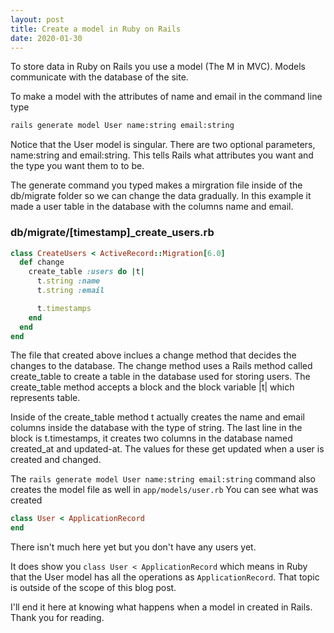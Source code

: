 ```yaml
---
layout: post
title: Create a model in Ruby on Rails 
date: 2020-01-30
---
```


To store data in Ruby on Rails you use a model (The M in MVC). Models communicate with the database of the site.

To make a model with the attributes of name and email in the command line type 


```bash
rails generate model User name:string email:string
```
Notice that the User model is singular. There are two optional parameters, name:string and email:string. This tells Rails what attributes you want and the type you want them to to be.

The generate command you typed makes a mirgration file inside of the db/migrate folder so we can change the data gradually. In this example it made a user table in the database with the columns name and email.

### db/migrate/[timestamp]_create_users.rb

```ruby
class CreateUsers < ActiveRecord::Migration[6.0]
  def change
    create_table :users do |t|
      t.string :name
      t.string :email

      t.timestamps
    end
  end
end
```

The file that created above inclues a change method that decides the changes to the database. The change method uses a Rails method called create_table to create a table in the database used for storing users. The create_table method accepts a block and the block variable |t| which represents table.

Inside of the create_table method t actually creates the name and email columns inside the database with the type of string. The last line in the block is t.timestamps, it creates two columns in the database named created_at and updated-at. The values for these get updated when a user is created and changed.

The `rails generate model User name:string email:string` command also creates the model file as well in `app/models/user.rb` You can see what was created

```ruby
class User < ApplicationRecord
end
```
There isn't much here yet but you don't have any users yet. 

It does show you `class User < ApplicationRecord` which means in Ruby that the User model has all the operations as `ApplicationRecord`. That topic is outside of the scope of this blog post.

I'll end it here at knowing what happens when a model in created in Rails. Thank you for reading. 